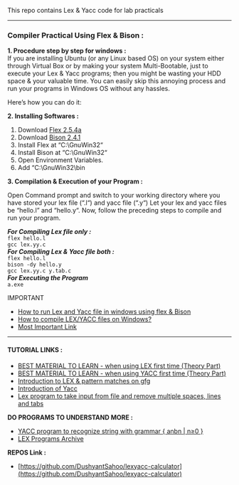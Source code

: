 This repo contains Lex &amp; Yacc code for lab practicals

----
### Compiler Practical Using Flex & Bison :

**1. Procedure step by step for windows :**    
If you are installing Ubuntu (or any Linux based OS) on your system either through Virtual Box or by making your system Multi-Bootable, just to execute your Lex & Yacc programs; then you might be wasting your HDD space & your valuable time. You can easily skip this annoying process and run your programs in Windows OS without any hassles.  

Here’s how you can do it:  

**2. Installing Softwares :**  
1. Download [Flex 2.5.4a](http://gnuwin32.sourceforge.net/downlinks/flex.php)  
2. Download [Bison 2.4.1](http://downloads.sourceforge.net/gnuwin32/bison-2.4.1-setup.exe)  
3. Install Flex at “C:\GnuWin32“  
4. Install Bison at “C:\GnuWin32“  
5. Open Environment Variables.  
6. Add “C:\GnuWin32\bin  

**3. Compilation & Execution of your Program :**  

Open Command prompt and switch to your working directory where you have stored your lex file (“.l“) and yacc file (“.y“)
Let your lex and yacc files be “hello.l” and “hello.y“. Now, follow the preceding steps to compile and run your program.  

**_For Compiling Lex file only :_**    
`flex hello.l`  
`gcc lex.yy.c`  
**_For Compiling Lex & Yacc file both :_**  
`flex hello.l`  
`bison -dy hello.y`  
`gcc lex.yy.c y.tab.c`  
**_For Executing the Program_**    
`a.exe`  

IMPORTANT  
* [How to run Lex and Yacc file in windows using flex & Bison](https://www.youtube.com/watch?v=jqps7nYAkto)
* [How to compile LEX/YACC files on Windows?](https://stackoverflow.com/questions/5456011/how-to-compile-lex-yacc-files-on-windows)
* [Most Important Link](https://thesvgway.wordpress.com/2013/10/09/how-to-compile-run-lex-yacc-programs-on-windows/)

----
#### TUTORIAL LINKS :
* [BEST MATERIAL TO LEARN - when using LEX first time (Theory Part)](https://silcnitc.github.io/lex.html)
* [BEST MATERIAL TO LEARN - when using YACC first time (Theory Part)](http://silcnitc.github.io/yacc.html)
* [Introduction to LEX & pattern matches on gfg](https://www.geeksforgeeks.org/flex-fast-lexical-analyzer-generator/)
* [Introduction of Yacc](https://www.geeksforgeeks.org/introduction-to-yacc/)
* [Lex program to take input from file and remove multiple spaces, lines and tabs](https://www.geeksforgeeks.org/lex-program-to-take-input-from-file-and-remove-multiple-spaces-lines-and-tabs/)  

**DO PROGRAMS TO UNDERSTAND MORE :**    
* [YACC program to recognize string with grammar { anbn | n≥0 }](https://www.geeksforgeeks.org/yacc-program-to-recognize-string-with-grammar-anbn-n0/)
* [LEX Programs Archive](https://www.geeksforgeeks.org/tag/lex-program/)

**REPOS Link :**
* [https://github.com/DushyantSahoo/lexyacc-calculator](https://github.com/DushyantSahoo/lexyacc-calculator)
